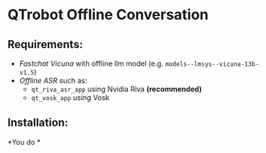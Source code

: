 # QTrobot Offline Conversation


## Requirements:
 - *Fastchat Vicuna* with offline llm model (e.g. `models--lmsys--vicuna-13b-v1.5`)
 - *Offline ASR* such as:
    - `qt_riva_asr_app` using Nvidia Riva **(recommended)**
    - `qt_vosk_app` using Vosk 

## Installation:
*You do *
